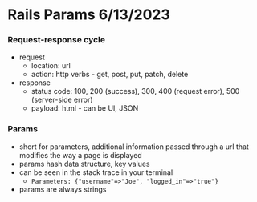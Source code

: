 # Rails Params 6/13/2023

### Request-response cycle

- request
  - location: url
  - action: http verbs - get, post, put, patch, delete
- response
  - status code: 100, 200 (success), 300, 400 (request error), 500 (server-side error)
  - payload: html - can be UI, JSON

### Params

- short for parameters, additional information passed through a url that modifies the way a page is displayed
- params hash data structure, key values
- can be seen in the stack trace in your terminal
  - `Parameters: {"username"=>"Joe", "logged_in"=>"true"}`
- params are always strings
